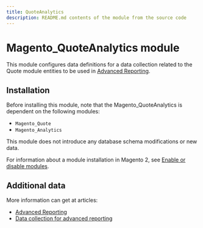 ```yaml
---
title: QuoteAnalytics
description: README.md contents of the module from the source code
---
```


# Magento_QuoteAnalytics module

This module configures data definitions for a data collection related to the Quote module entities to be used in [Advanced Reporting](https://devdocs.magento.com/guides/v2.4/advanced-reporting/modules.html).

## Installation

Before installing this module, note that the Magento_QuoteAnalytics is dependent on the following modules:
- `Magento_Quote`
- `Magento_Analytics`

This module does not introduce any database schema modifications or new data.

For information about a module installation in Magento 2, see [Enable or disable modules](https://devdocs.magento.com/guides/v2.4/install-gde/install/cli/install-cli-subcommands-enable.html).

## Additional data

More information can get at articles:
- [Advanced Reporting](https://devdocs.magento.com/guides/v2.4/advanced-reporting/overview.html)
- [Data collection for advanced reporting](https://devdocs.magento.com/guides/v2.4/advanced-reporting/data-collection.html)
